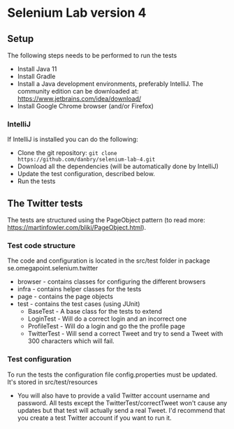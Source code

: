 # Selenium Lab version 4

## Setup
The following steps needs to be performed to run the tests
* Install Java 11
* Install Gradle
* Install a Java development environments, preferably IntelliJ. The community edition can be downloaded at: https://www.jetbrains.com/idea/download/
* Install Google Chrome browser (and/or Firefox)

### IntelliJ
If IntelliJ is installed you can do the following:
* Clone the git repository: `git clone https://github.com/danbry/selenium-lab-4.git`
* Download all the dependencies (will be automatically done by IntelliJ)
* Update the test configuration, described below.
* Run the tests
 
 

## The Twitter tests
The tests are structured using the PageObject pattern (to read more: https://martinfowler.com/bliki/PageObject.html). 
 
### Test code structure
The code and configuration is located in the src/test folder in package se.omegapoint.selenium.twitter
* browser - contains classes for configuring the different browsers
* infra - contains helper classes for the tests
* page - contains the page objects
* test - contains the test cases (using JUnit)
   * BaseTest - A base class for the tests to extend
   * LoginTest - Will do a correct login and an incorrect one
   * ProfileTest - Will do a login and go the the profile page
   * TwitterTest - Will send a correct Tweet and try to send a Tweet with 300 characters which will fail.
 
### Test configuration
To run the tests the configuration file config.properties must be updated. It's stored in src/test/resources
* You will also have to provide a valid Twitter account username and password. All tests except the TwitterTest/correctTweet won't cause any updates but that test will actually send a real Tweet. I'd recommend that you create a test Twitter account if you want to run it. 
 
